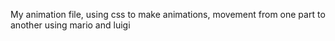 My animation file, using css to make animations, movement from one part to another using mario and luigi

